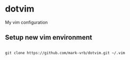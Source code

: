 # dotvim
My vim configuration

## Setup new vim environment
<code>
git clone https://github.com/mark-vrb/dotvim.git ~/.vim
</code>

